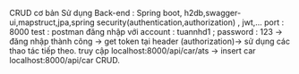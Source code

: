 CRUD cơ bản
Sử dụng Back-end : Spring boot, h2db,swagger-ui,mapstruct,jpa,spring security(authentication,authorization) , jwt,...
port : 8000
test : postman
đăng nhập với account : tuannhd1 ; password : 123 -> đăng nhập thành công -> get token tại header (authorization)-> sử dụng các thao tác tiếp theo. 
truy cập localhost:8000/api/car/ats -> insert car
localhost:8000/api/car CRUD.


